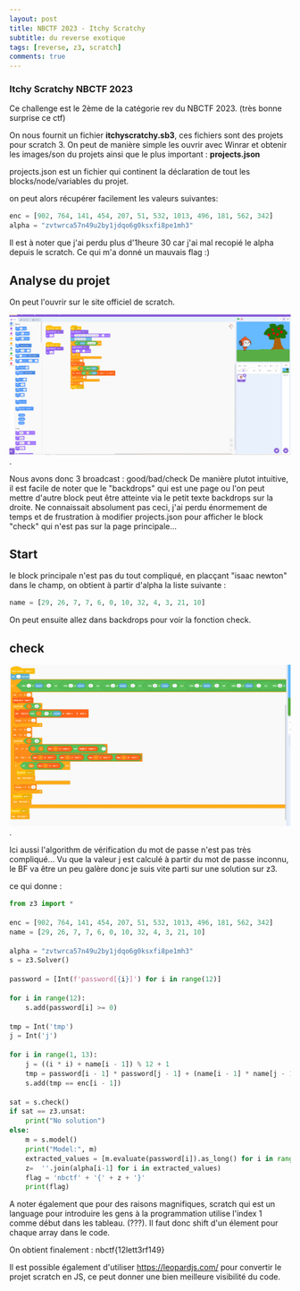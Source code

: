 ```yaml
---
layout: post
title: NBCTF 2023 - Itchy Scratchy
subtitle: du reverse exotique
tags: [reverse, z3, scratch]
comments: true
---
```


### Itchy Scratchy NBCTF 2023

Ce challenge est le 2ème de la catégorie rev du NBCTF 2023. (très bonne surprise ce ctf)

On nous fournit un fichier  **itchyscratchy.sb3**, ces fichiers sont des projets pour scratch 3. 
On peut de manière simple les ouvrir avec Winrar et obtenir les images/son du projets ainsi que le plus important : **projects.json**

projects.json est un fichier qui continent la déclaration de tout les blocks/node/variables du projet.

on peut alors récupérer facilement les valeurs suivantes:

```python
enc = [902, 764, 141, 454, 207, 51, 532, 1013, 496, 181, 562, 342]
alpha = "zvtwrca57n49u2by1jdqo6g0ksxfi8pe1mh3"
```

Il est à noter que j'ai perdu plus d'1heure 30 car j'ai mal recopié le alpha depuis le scratch. Ce qui m'a donné un mauvais flag :)

## Analyse du projet

On peut l'ouvrir sur le site officiel de scratch.

!["Scratch"](/assets/img/posts/nbctf/scratch1.PNG "Scratch project").

Nous avons donc 3 broadcast : good/bad/check
De manière plutot intuitive, il est facile de noter que le "backdrops" qui est une page ou l'on peut mettre d'autre block peut être atteinte via le petit texte backdrops sur la droite.
Ne connaissait absolument pas ceci, j'ai perdu énormement de temps et de frustration à modifier projects.json pour afficher le block "check" qui n'est pas sur la page principale...

## Start

le block principale n'est pas du tout compliqué, en placçant "isaac newton" dans le champ, on obtient à partir d'alpha la liste suivante : 
```python
name = [29, 26, 7, 7, 6, 0, 10, 32, 4, 3, 21, 10]
```

On peut ensuite allez dans backdrops pour voir la fonction check.

## check

!["Scratch"](/assets/img/posts/nbctf/scratch2.PNG "check function").

Ici aussi l'algorithm de vérification du mot de passe n'est pas très compliqué...
Vu que la valeur j est calculé à partir du mot de passe inconnu, le BF va être un peu galère donc je suis vite parti sur une solution sur z3.

ce qui donne : 

```python
from z3 import *

enc = [902, 764, 141, 454, 207, 51, 532, 1013, 496, 181, 562, 342]
name = [29, 26, 7, 7, 6, 0, 10, 32, 4, 3, 21, 10]

alpha = "zvtwrca57n49u2by1jdqo6g0ksxfi8pe1mh3"
s = z3.Solver()

password = [Int(f'password[{i}]') for i in range(12)]

for i in range(12):
    s.add(password[i] >= 0)

tmp = Int('tmp')
j = Int('j')

for i in range(1, 13):
    j = ((i * i) + name[i - 1]) % 12 + 1
    tmp = password[i - 1] * password[j - 1] + (name[i - 1] * name[j - 1])
    s.add(tmp == enc[i - 1])

sat = s.check()
if sat == z3.unsat:
    print("No solution")
else:
    m = s.model()
    print("Model:", m)
    extracted_values = [m.evaluate(password[i]).as_long() for i in range(12)]
    z=  ''.join(alpha[i-1] for i in extracted_values)
    flag = 'nbctf' + '{' + z + '}'
    print(flag)
```

A noter également que pour des raisons magnifiques, scratch qui est un language pour introduire les gens à la programmation utilise l'index 1 comme début dans les tableau. (???). Il faut donc shift d'un élement pour chaque array dans le code. 

On obtient finalement : nbctf{12lett3rf149}

Il est possible également d'utiliser https://leopardjs.com/ pour convertir le projet scratch en JS, ce peut donner une bien meilleure visibilité du code.